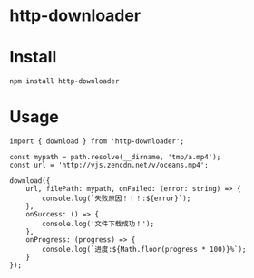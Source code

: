 # http-downloader

# Install

    npm install http-downloader

# Usage

    import { download } from 'http-downloader';
    
    const mypath = path.resolve(__dirname, 'tmp/a.mp4');
    const url = 'http://vjs.zencdn.net/v/oceans.mp4';

    download({
        url, filePath: mypath, onFailed: (error: string) => {
            console.log(`失败原因！！！:${error}`);
        },
        onSuccess: () => {
            console.log('文件下载成功！');
        },
        onProgress: (progress) => {
            console.log(`进度:${Math.floor(progress * 100)}%`);
        }
    });
    
    